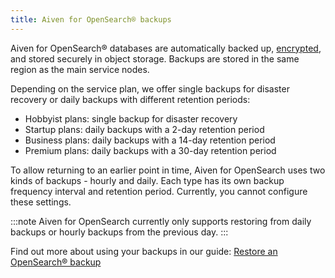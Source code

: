 ```yaml
---
title: Aiven for OpenSearch® backups 
---
```


Aiven for OpenSearch® databases are automatically backed up,
[encrypted](/docs/platform/concepts/cloud-security), and stored securely in object storage. Backups are stored
in the same region as the main service nodes.

Depending on the service plan, we offer single backups for disaster
recovery or daily backups with different retention periods:

-   Hobbyist plans: single backup for disaster recovery
-   Startup plans: daily backups with a 2-day retention period
-   Business plans: daily backups with a 14-day retention period
-   Premium plans: daily backups with a 30-day retention period

To allow returning to an earlier point in time, Aiven for OpenSearch
uses two kinds of backups - hourly and daily. Each type has its own
backup frequency interval and retention period. Currently, you cannot
configure these settings.

:::note
Aiven for OpenSearch currently only supports restoring from daily
backups or hourly backups from the previous day.
:::

Find out more about using your backups in our guide:
[Restore an OpenSearch® backup](/docs/products/opensearch/howto/restore_opensearch_backup)
